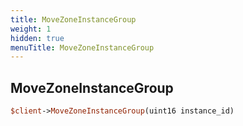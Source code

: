 ```yaml
---
title: MoveZoneInstanceGroup
weight: 1
hidden: true
menuTitle: MoveZoneInstanceGroup
---
```

## MoveZoneInstanceGroup
```perl
$client->MoveZoneInstanceGroup(uint16 instance_id)
```